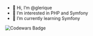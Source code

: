 - 👋 Hi, I’m @glerique
- 👀 I’m interested in PHP and Symfony  
- 🌱 I’m currently learning Symfony 

<!---
glerique/glerique is a ✨ special ✨ repository because its `README.md` (this file) appears on your GitHub profile.
You can click the Preview link to take a look at your changes.
--->
![Codewars Badge]([URL_DU_BADGE](https://www.codewars.com/users/glerique/badges/large))

